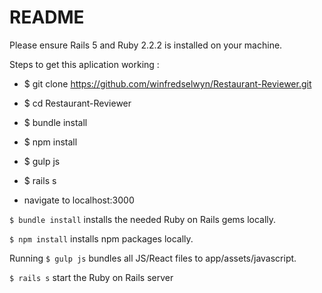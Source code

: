 # README

Please ensure Rails 5 and Ruby 2.2.2 is installed on your machine.

Steps to get this aplication working :

* $ git clone https://github.com/winfredselwyn/Restaurant-Reviewer.git

* $ cd Restaurant-Reviewer

* $ bundle install

* $ npm install

* $ gulp js

* $ rails s

* navigate to localhost:3000


```$ bundle install``` installs the needed Ruby on Rails gems locally.

```$ npm install``` installs npm packages locally.

Running ```$ gulp js``` bundles all JS/React files to app/assets/javascript. 

```$ rails s``` start the Ruby on Rails server

